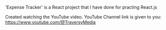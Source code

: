 'Expense Tracker' is a React project that I have done for practing React.js

Created watching the YouTube video.
YouTube Channel link is given to you: https://www.youtube.com/@TraversyMedia

